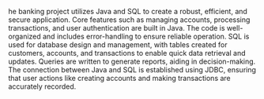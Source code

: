 he banking project utilizes Java and SQL to create a robust, efficient, and secure application. Core features such as managing accounts, processing transactions, and user authentication are built in Java. The code is well-organized and includes error-handling to ensure reliable operation. SQL is used for database design and management, with tables created for customers, accounts, and transactions to enable quick data retrieval and updates. Queries are written to generate reports, aiding in decision-making. The connection between Java and SQL is established using JDBC, ensuring that user actions like creating accounts and making transactions are accurately recorded.
